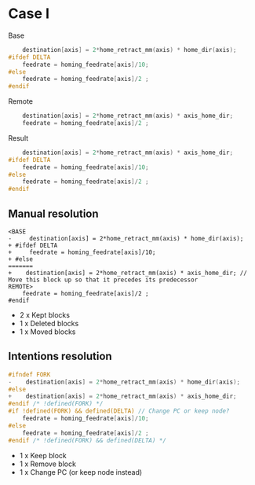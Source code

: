# Case I
Base
```cpp
    destination[axis] = 2*home_retract_mm(axis) * home_dir(axis);
#ifdef DELTA
    feedrate = homing_feedrate[axis]/10;
#else
    feedrate = homing_feedrate[axis]/2 ;
#endif
```

Remote
```cpp
    destination[axis] = 2*home_retract_mm(axis) * axis_home_dir;
    feedrate = homing_feedrate[axis]/2 ;
```

Result
```cpp
    destination[axis] = 2*home_retract_mm(axis) * axis_home_dir;
#ifdef DELTA
    feedrate = homing_feedrate[axis]/10;
#else
    feedrate = homing_feedrate[axis]/2 ;
#endif
```

## Manual resolution
```
<BASE
-     destination[axis] = 2*home_retract_mm(axis) * home_dir(axis);
+ #ifdef DELTA
+     feedrate = homing_feedrate[axis]/10;
+ #else
=======
+    destination[axis] = 2*home_retract_mm(axis) * axis_home_dir; // Move this block up so that it precedes its predecessor
REMOTE>
    feedrate = homing_feedrate[axis]/2 ;
#endif

```

* 2 x Kept blocks
* 1 x Deleted blocks
* 1 x Moved blocks

## Intentions resolution
```cpp
#ifndef FORK
-    destination[axis] = 2*home_retract_mm(axis) * home_dir(axis);
#else
+    destination[axis] = 2*home_retract_mm(axis) * axis_home_dir;
#endif /* !defined(FORK) */
#if !defined(FORK) && defined(DELTA) // Change PC or keep node?
    feedrate = homing_feedrate[axis]/10;
#else
    feedrate = homing_feedrate[axis]/2 ;
#endif /* !defined(FORK) && defined(DELTA) */

```

* 1 x Keep block
* 1 x Remove block
* 1 x Change PC (or keep node instead)